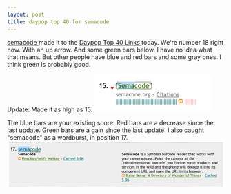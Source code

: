 ```yaml
---
layout: post
title: daypop top 40 for semacode
---
```

<p><a href="http://semacode.org">semacode </a>made it to the <a href="http://www.daypop.com/top/">Daypop Top 40 Links </a>today. We're number 18 right now. With an up arrow. And some green bars below. I have no idea what that means. But other people have blue and red bars and some gray ones. I think green is probably good. </p><p>Update: Made it as high as 15. <img src="/weblog/images/2004/daypop.gif" alt="daypop" /></p><p>The blue bars are your existing score. Red bars are a decrease since the last update. Green bars are a gain since the last update. I also caught "semacode" as a wordburst, in position 17. <img src="/weblog/images/2004/wordburst.gif" alt="wordburst" /></p>
